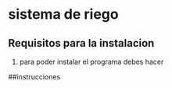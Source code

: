 # sistema de riego


## Requisitos para la instalacion
1. para poder instalar el programa debes hacer

##instrucciones
